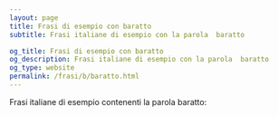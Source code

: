 ```yaml
---
layout: page
title: Frasi di esempio con baratto 
subtitle: Frasi italiane di esempio con la parola  baratto

og_title: Frasi di esempio con baratto 
og_description: Frasi italiane di esempio con la parola  baratto
og_type: website
permalink: /frasi/b/baratto.html
---
```


Frasi italiane di esempio contenenti la parola baratto:


